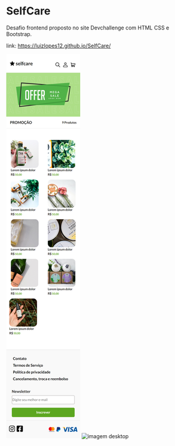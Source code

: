 # SelfCare
 Desafio frontend proposto no site Devchallenge com HTML CSS e Bootstrap. 
 
 link: https://luizlopes12.github.io/SelfCare/
 
![imagem mobile](https://github.com/luizlopes12/SelfCare/blob/main/scr1.png)
![imagem desktop](https://github.com/luizlopes12/SelfCare/blob/main/scr2.png)
